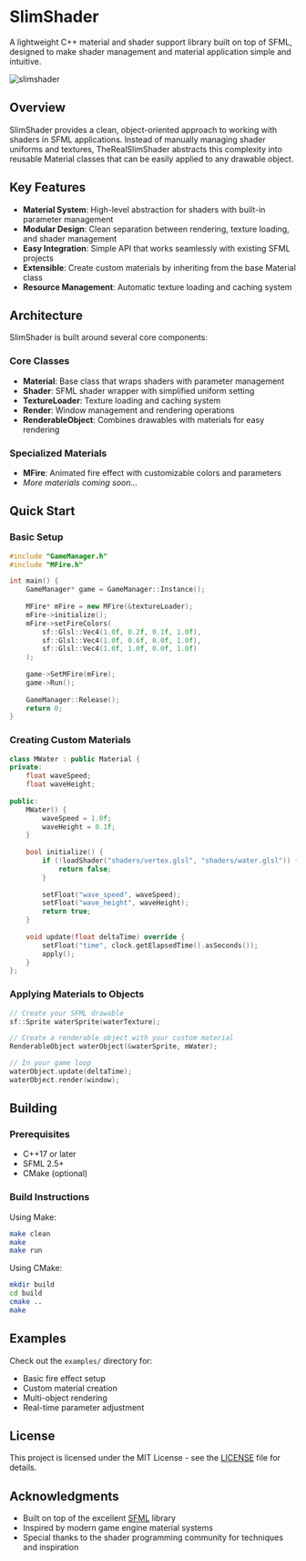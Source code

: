 # SlimShader

A lightweight C++ material and shader support library built on top of SFML, designed to make shader management and material application simple and intuitive.

![slimshader](https://github.com/user-attachments/assets/e1d853fe-f8ec-4ae3-883a-02fda035e5cd)

## Overview

SlimShader provides a clean, object-oriented approach to working with shaders in SFML applications. Instead of manually managing shader uniforms and textures, TheRealSlimShader abstracts this complexity into reusable Material classes that can be easily applied to any drawable object.

## Key Features

- **Material System**: High-level abstraction for shaders with built-in parameter management
- **Modular Design**: Clean separation between rendering, texture loading, and shader management
- **Easy Integration**: Simple API that works seamlessly with existing SFML projects
- **Extensible**: Create custom materials by inheriting from the base Material class
- **Resource Management**: Automatic texture loading and caching system

## Architecture

SlimShader is built around several core components:

### Core Classes

- **Material**: Base class that wraps shaders with parameter management
- **Shader**: SFML shader wrapper with simplified uniform setting
- **TextureLoader**: Texture loading and caching system
- **Render**: Window management and rendering operations
- **RenderableObject**: Combines drawables with materials for easy rendering

### Specialized Materials

- **MFire**: Animated fire effect with customizable colors and parameters
- *More materials coming soon...*

## Quick Start

### Basic Setup

```cpp
#include "GameManager.h"
#include "MFire.h"

int main() {
    GameManager* game = GameManager::Instance();
    
    MFire* mFire = new MFire(&textureLoader);
    mFire->initialize();
    mFire->setFireColors(
        sf::Glsl::Vec4(1.0f, 0.2f, 0.1f, 1.0f),
        sf::Glsl::Vec4(1.0f, 0.6f, 0.0f, 1.0f),
        sf::Glsl::Vec4(1.0f, 1.0f, 0.0f, 1.0f)
    );
    
    game->SetMFire(mFire);
    game->Run();
    
    GameManager::Release();
    return 0;
}
```

### Creating Custom Materials

```cpp
class MWater : public Material {
private:
    float waveSpeed;
    float waveHeight;
    
public:
    MWater() {
        waveSpeed = 1.0f;
        waveHeight = 0.1f;
    }
    
    bool initialize() {
        if (!loadShader("shaders/vertex.glsl", "shaders/water.glsl")) {
            return false;
        }
        
        setFloat("wave_speed", waveSpeed);
        setFloat("wave_height", waveHeight);
        return true;
    }
    
    void update(float deltaTime) override {
        setFloat("time", clock.getElapsedTime().asSeconds());
        apply();
    }
};
```

### Applying Materials to Objects

```cpp
// Create your SFML drawable
sf::Sprite waterSprite(waterTexture);

// Create a renderable object with your custom material
RenderableObject waterObject(&waterSprite, mWater);

// In your game loop
waterObject.update(deltaTime);
waterObject.render(window);
```

## Building

### Prerequisites

- C++17 or later
- SFML 2.5+
- CMake (optional)

### Build Instructions

Using Make:
```bash
make clean
make
make run
```

Using CMake:
```bash
mkdir build
cd build
cmake ..
make
```

## Examples

Check out the `examples/` directory for:
- Basic fire effect setup
- Custom material creation
- Multi-object rendering
- Real-time parameter adjustment

## License

This project is licensed under the MIT License - see the [LICENSE](LICENSE) file for details.

## Acknowledgments

- Built on top of the excellent [SFML](https://www.sfml-dev.org/) library
- Inspired by modern game engine material systems
- Special thanks to the shader programming community for techniques and inspiration
